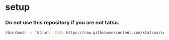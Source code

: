# setup
### Do not use this repository if you are not tatsu.
```sh
/bin/bash -c "$(curl -fsSL https://raw.githubusercontent.com/xtatsux/setup/master/bootstrap)"
```